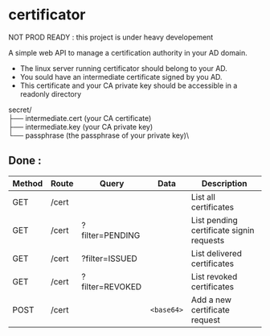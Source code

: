 # certificator

NOT PROD READY : this project is under heavy developement

A simple web API to manage a certification authority in your AD domain.

- The linux server running certificator should belong to your AD.
- You sould have an intermediate certificate signed by you AD.
- This certificate and your CA private key should be accessible in a readonly directory

secret/\
├── intermediate.cert (your CA certificate)\
├── intermediate.key (your CA private key)\
└── passphrase (the passphrase of your private key)\

## Done :

| Method | Route | Query           | Data       | Description                              |
| ------ | ----- | --------------- | ---------- | ---------------------------------------- |
| GET    | /cert |                 |            | List all certificates                    |
| GET    | /cert | ?filter=PENDING |            | List pending certificate signin requests |
| GET    | /cert | ?filter=ISSUED  |            | List delivered certificates              |
| GET    | /cert | ?filter=REVOKED |            | List revoked certificates                |
| POST   | /cert |                 | `<base64>` | Add a new certificate request            |

